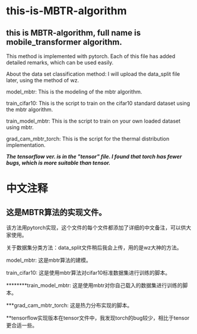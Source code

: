 # this-is-MBTR-algorithm
## this is MBTR-algorithm, full name is mobile_transformer algorithm.

This method is implemented with pytorch. Each of this file has added detailed remarks, which can be used easily.

About the data set classification method: I will upload the data_split file later, using the method of wz.

model_mbtr: This is the modeling of the mbtr algorithm.

train_cifar10: This is the script to train on the cifar10 standard dataset using the mbtr algorithm.

train_model_mbtr: This is the script to train on your own loaded dataset using mbtr.

grad_cam_mbtr_torch: This is the script for the thermal distribution implementation.

***The tensorflow ver. is in the "tensor" file. I found that torch has fewer bugs, which is more suitable than tensor.***

# 中文注释
## 这是MBTR算法的实现文件。
该方法用pytorch实现，这个文件的每个文件都添加了详细的中文备注，可以供大家使用。

关于数据集分类方法：data_split文件稍后我会上传，用的是wz大神的方法。


model_mbtr: 这是mbtr算法的建模。

train_cifar10: 这是使用mbtr算法对cifar10标准数据集进行训练的脚本。

********train_model_mbtr: 这是使用mbtr对你自己载入的数据集进行训练的脚本。

***grad_cam_mbtr_torch: 这是热力分布实现的脚本。

**tensorflow实现版本在tensor文件中，我发现torch的bug较少，相比于tensor更合适一些。
